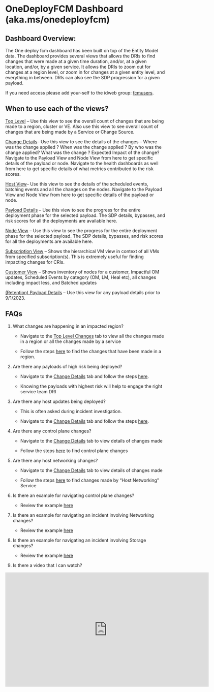 <h1>OneDeployFCM Dashboard (aka.ms/onedeployfcm)</h1>

<h2>Dashboard Overview: </h2>
The One deploy fcm dashboard has been built on top of the Entity Model data. The dashboard provides several views that allows the DRIs to find changes that were made at a given time duration, and/or, at a given location, and/or, by a given service. It allows the DRIs to zoom out for changes at a region level, or zoom in for changes at a given entity level, and everything in between.  DRIs can also see the SDP progression for a given payload.

If you need access please add your-self to the idweb group: [fcmusers](https://idweb.microsoft.com/IdentityManagement/aspx/common/GlobalSearchResult.aspx?searchtype=e0c132db-08d8-4258-8bce-561687a8a51e&content=fcmusers).

<h2>When to use each of the views?</h2>

[Top Level](https://dataexplorer.azure.com/dashboards/d0357802-00ae-48c7-85a2-5cf02d98de77?p-_startTime=24hours&p-_endTime=now&p-_region=v-apac+southeast+2&p-_region=v-austria+east&p-_region=v-east+us+2&p-_cluster=all&p-_serviceName=all&p-_icmTeamName=all&p-_source=all&p-_entityType=all&p-_veName=all&p-_payload=all&p-_payloadOwner=all#a2b4dbc9-e958-4054-bc3e-6677c4321dd9) – Use this view to see the overall count of changes that are being made to a region, cluster or VE. Also use this view to see overall count of changes that are being made by a Service or Change Source. 

[Change Details](https://dataexplorer.azure.com/dashboards/d0357802-00ae-48c7-85a2-5cf02d98de77?p-_startTime=24hours&p-_endTime=now&p-_entityIds=all&p-_region=v-apac+southeast+2&p-_region=v-austria+east&p-_region=v-east+us+2&p-_availabilityZone=all&p-_datacenter=all&p-_cluster=all&p-_serviceName=all&p-_icmTeamName=all&p-_source=all&p-_entityType=all&p-_veName=all&p-_payload=all&p-_payloadOwner=all#66cc3653-ecde-4c2c-9d24-1838d351d4d4)– Use this view to see the details of the changes – Where was the change applied ? When was the change applied ? By who was the change applied? What was the change ? Expected Impact of the change? Navigate to the Payload View and Node View from here to get specific details of the payload or node.  Navigate to the health dashboards as well from here to get specific details of what metrics contributed to the risk scores. 

[Host View](https://dataexplorer.azure.com/dashboards/d0357802-00ae-48c7-85a2-5cf02d98de77?p-_startTime=24hours&p-_endTime=now&p-_region=v-apac+southeast+2&p-_region=v-austria+east&p-_region=v-east+us+2&p-_cluster=all&p-_serviceName=all&p-_icmTeamName=all&p-_source=all&p-_entityType=all&p-_veName=all&p-_payload=all&p-_payloadOwner=all#91d01f68-e694-4da7-9181-641151bec452)– Use this view to see the details of the scheduled events, batching events and all the changes on the nodes. Navigate to the Payload View and Node View from here to get specific details of the payload or node. 

[Payload Details](https://dataexplorer.azure.com/dashboards/d0357802-00ae-48c7-85a2-5cf02d98de77?p-_source=all&p-_entityType=all&p-_payload=v-20231026-185824-af6b08181292abb827cab2975b699c51bc186aae#84c6c83e-687d-44a3-a599-110f700efce7) – Use this view to see the progress for the entire deployment phase for the selected payload. The SDP details, bypasses, and risk scores for all the deployments are available here. 

[Node View](https://dataexplorer.azure.com/dashboards/d0357802-00ae-48c7-85a2-5cf02d98de77?p-_startTime=24hours&p-_endTime=now&p-_nodeid=v-b2931fbe-fa10-ac0e-405b-661dd86838f6%2Cdd7577c4-aa26-bc96-a722-9b3853823d2d%2C2c1020f8-8b86-eb66-37b7-73246329ed14%2C9f4eadd2-0ec0-f8cb-25da-5e698058d0de&p-_dynamicMeasure=all&p-_entityTypeNode=all#08c31477-dfa3-43d3-9427-a6a57b228c43) – Use this view to see the progress for the entire deployment phase for the selected payload. The SDP details, bypasses, and risk scores for all the deployments are available here. 

[Subscription View](https://dataexplorer.azure.com/dashboards/40fa7846-b756-40a6-a0e4-a77e5bc09767?p-_startTime=1hours&p-_endTime=now&p-_dynamicMeasure=all&p-_entityTypeNode=all&p-_subscriptionId=all#25eab919-a8e8-4c35-abdc-4d572d872d1f) – Shows the hierarchical VM view in context of all VMs from specified subscription(s). This is extremely useful for finding impacting changes for CRIs. 

[Customer View](https://dataexplorer.azure.com/dashboards/40fa7846-b756-40a6-a0e4-a77e5bc09767?p-_customer=v-Walmart+Inc.&p-_startTime=1hours&p-_endTime=now&p-_nodeid=all&p-_region=all&p-_veName=all&p-_payload=all&p-_impactful=v-All&p-_noflyzone=all#f4aa9e20-a815-486c-a1c3-1a5a279e64eb) – Shows inventory of nodes for a customer, Impactful OM updates, Scheduled Events by category (OM, LM, Heal etc), all changes including impact less, and Batched updates

[(Retention) Payload Details](https://dataexplorer.azure.com/dashboards/d0357802-00ae-48c7-85a2-5cf02d98de77?p-_startTime=1hours&p-_endTime=now&p-_source=all&p-_entityType=all&p-_payload=all#6636e445-a18d-4c6d-addb-5d2483701de5) – Use this view for any payload details prior to 9/1/2023. 

<h2>FAQs</h2>

1. What changes are happening in an impacted region?  
    - Navigate to the [Top Level Changes](https://dataexplorer.azure.com/dashboards/d0357802-00ae-48c7-85a2-5cf02d98de77?p-_startTime=12hours&p-_endTime=now&p-_region=all&p-_cluster=all&p-_serviceName=v-Host+Networking&p-_icmTeamName=all&p-_source=all&p-_entityType=all&p-_veName=all&p-_payload=all&p-_payloadOwner=all#a2b4dbc9-e958-4054-bc3e-6677c4321dd9) tab to view all the changes made in a region or all the changes made by a service 

    - Follow the steps [here](InterfaceHowTo/TopLevelView.md#toplevelView) to find the changes that have been made in a region. 

2. Are there any payloads of high risk being deployed? 

    - Navigate to the [Change Details](https://dataexplorer.azure.com/dashboards/d0357802-00ae-48c7-85a2-5cf02d98de77?p-_startTime=6hours&p-_endTime=now&p-_entityIds=v-uswestcentral-prod-a&p-_region=all&p-_availabilityZone=all&p-_datacenter=all&p-_cluster=all&p-_serviceName=v-Azure+Cosmos+DB&p-_icmTeamName=all&p-_source=all&p-_entityType=all&p-_veName=all&p-_payload=all&p-_payloadOwner=all#66cc3653-ecde-4c2c-9d24-1838d351d4d4) tab and follow the steps [here](InterfaceHowTo/ChangeDetails.md#payloadRisk). 

    - Knowing the payloads with highest risk will help to engage the right service team DRI 

3. Are there any host updates being deployed? 

    - This is often asked during incident investigation. 

    - Navigate to the [Change Details](https://dataexplorer.azure.com/dashboards/d0357802-00ae-48c7-85a2-5cf02d98de77?p-_startTime=6hours&p-_endTime=now&p-_entityIds=v-uswestcentral-prod-a&p-_region=all&p-_availabilityZone=all&p-_datacenter=all&p-_cluster=all&p-_serviceName=v-Azure+Cosmos+DB&p-_icmTeamName=all&p-_source=all&p-_entityType=all&p-_veName=all&p-_payload=all&p-_payloadOwner=all#66cc3653-ecde-4c2c-9d24-1838d351d4d4) tab and follow the steps [here](InterfaceHowTo/ChangeDetails.md#hostUpdate). 

4. Are there any control plane changes?  

    - Navigate to the [Change Details](https://dataexplorer.azure.com/dashboards/d0357802-00ae-48c7-85a2-5cf02d98de77?p-_startTime=6hours&p-_endTime=now&p-_entityIds=v-uswestcentral-prod-a&p-_region=all&p-_availabilityZone=all&p-_datacenter=all&p-_cluster=all&p-_serviceName=v-Azure+Cosmos+DB&p-_icmTeamName=all&p-_source=all&p-_entityType=all&p-_veName=all&p-_payload=all&p-_payloadOwner=all#66cc3653-ecde-4c2c-9d24-1838d351d4d4) tab to view details of changes made 

    - Follow the steps [here](Scenarios.md#controlPlaneChanges) to find control plane changes 

5. Are there any host networking changes?  

    - Navigate to the [Change Details](https://dataexplorer.azure.com/dashboards/d0357802-00ae-48c7-85a2-5cf02d98de77?p-_startTime=6hours&p-_endTime=now&p-_entityIds=v-uswestcentral-prod-a&p-_region=all&p-_availabilityZone=all&p-_datacenter=all&p-_cluster=all&p-_serviceName=v-Azure+Cosmos+DB&p-_icmTeamName=all&p-_source=all&p-_entityType=all&p-_veName=all&p-_payload=all&p-_payloadOwner=all#66cc3653-ecde-4c2c-9d24-1838d351d4d4) tab to view details of changes made 

    - Follow the steps [here](InterfaceHowTo/ChangeDetails.md#hostUpdateNetworking) to find changes made by “Host Networking” Service 

6. Is there an example for navigating control plane changes? 

    - Review the example [here](Scenarios.md#navigatingControlPlaneChanges) 

7. Is there an example for navigating an incident involving Networking changes? 

    - Review the example [here](Scenarios.md#networkingChanges) 

8. Is there an example for navigating an incident involving Storage changes? 

    - Review the example [here](Scenarios.md#storageChanges)

9. Is there a video that I can watch? 

<iframe src="https://microsoft.sharepoint.com/teams/FCM/_layouts/15/embed.aspx?UniqueId=4f607e9e-e6b8-45cf-8ad5-3aa3e1ee1e2b&embed=%7B%22hvm%22%3Atrue%2C%22ust%22%3Atrue%7D&referrer=StreamWebApp&referrerScenario=EmbedDialog.Create" width="640" height="360" frameborder="0" scrolling="no" allowfullscreen title="Meeting-20231117_192800-Meeting Recording.mp4"></iframe>
